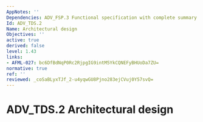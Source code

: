 ```yaml
---
AppNotes: ''
Dependencies: ADV_FSP.3 Functional specification with complete summary.
Id: ADV_TDS.2
Name: Architectural design
Objectives: ''
active: true
derived: false
level: 1.43
links:
- AFML-027: bc6DfBdNqP0Rc2RjpgIG9intM5YkCQNEFyBHUoDa7ZU=
normative: true
ref: ''
reviewed: _coSaBLyxTJf_2-u4yqwGU8Pjno283ejCVuj0Y57svQ=
---
```


# ADV_TDS.2 Architectural design
